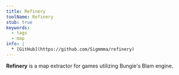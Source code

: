 ```yaml
---
title: Refinery
toolName: Refinery
stub: true
keywords:
  - tags
  - map
info: |
  * [GitHub](https://github.com/Sigmmma/refinery)
---
```

**Refinery** is a map extractor for games utilizing Bungie's Blam engine.
